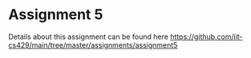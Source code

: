 # Assignment 5

Details about this assignment can be found here <https://github.com/iit-cs429/main/tree/master/assignments/assignment5>
